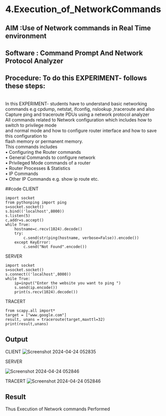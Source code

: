 # 4.Execution_of_NetworkCommands
## AIM :Use of Network commands in Real Time environment
## Software : Command Prompt And Network Protocol Analyzer
## Procedure: To do this EXPERIMENT- follows these steps:
<BR>
In this EXPERIMENT- students have to understand basic networking commands e.g cpdump, netstat, ifconfig, nslookup ,traceroute and also Capture ping and traceroute PDUs using a network protocol analyzer 
<BR>
All commands related to Network configuration which includes how to switch to privilege mode
<BR>
and normal mode and how to configure router interface and how to save this configuration to
<BR>
flash memory or permanent memory.
<BR>
This commands includes
<BR>
• Configuring the Router commands
<BR>
• General Commands to configure network
<BR>
• Privileged Mode commands of a router 
<BR>
• Router Processes & Statistics
<BR>
• IP Commands
<BR>
• Other IP Commands e.g. show ip route etc.
<BR>

##code
CLIENT
```
import socket 
from pythonping import ping 
s=socket.socket() 
s.bind(('localhost',8000)) 
s.listen(5) 
c,addr=s.accept() 
while True: 
    hostname=c.recv(1024).decode() 
    try: 
        c.send(str(ping(hostname, verbose=False)).encode()) 
    except KeyError: 
        c.send("Not Found".encode())
```
SERVER
```
import socket 
s=socket.socket() 
s.connect(('localhost',8000)) 
while True: 
    ip=input("Enter the website you want to ping ") 
    s.send(ip.encode()) 
    print(s.recv(1024).decode()) 
```
TRACERT
```
from scapy.all import* 
target = ["www.google.com"] 
result, unans = traceroute(target,maxttl=32) 
print(result,unans) 
```
## Output
CLIENT
![Screenshot 2024-04-24 052835](https://github.com/HARISHA2006/4.Execution_of_NetworkCommends/assets/148843830/87ea092f-dcea-45b1-928e-7cec92f0da5b)


SERVER


![Screenshot 2024-04-24 052846](https://github.com/HARISHA2006/4.Execution_of_NetworkCommends/assets/148843830/945c547d-6bfe-4c01-8d8b-dc9ce36145dd)


TRACERT
![Screenshot 2024-04-24 052846](https://github.com/HARISHA2006/4.Execution_of_NetworkCommends/assets/148843830/d647736e-30b8-4ea3-a310-fbeebc324e9a)


## Result
Thus Execution of Network commands Performed 
